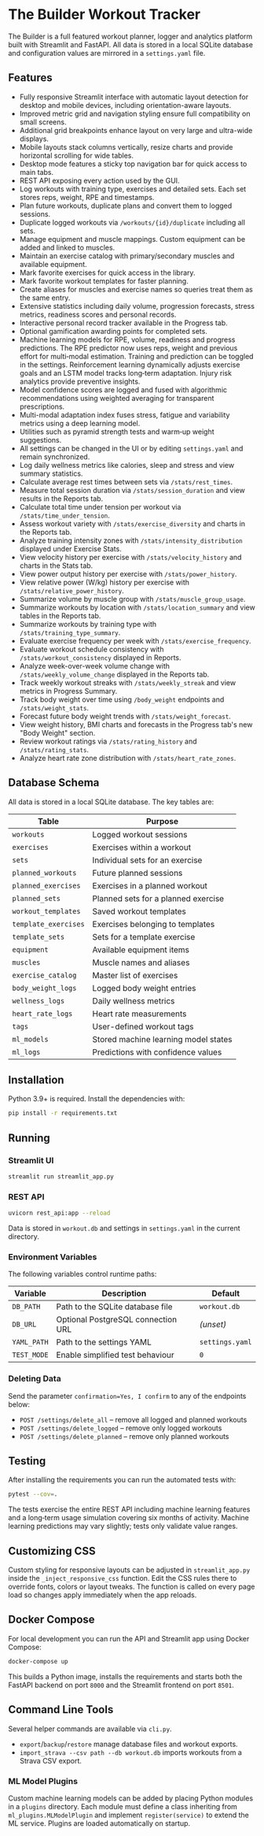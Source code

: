 # The Builder Workout Tracker

The Builder is a full featured workout planner, logger and analytics platform built with Streamlit and FastAPI. All data is stored in a local SQLite database and configuration values are mirrored in a `settings.yaml` file.

## Features

- Fully responsive Streamlit interface with automatic layout detection for desktop and mobile devices, including orientation-aware layouts.
- Improved metric grid and navigation styling ensure full compatibility on small screens.
- Additional grid breakpoints enhance layout on very large and ultra-wide displays.
- Mobile layouts stack columns vertically, resize charts and provide horizontal scrolling for wide tables.
- Desktop mode features a sticky top navigation bar for quick access to main tabs.
- REST API exposing every action used by the GUI.
- Log workouts with training type, exercises and detailed sets. Each set stores reps, weight, RPE and timestamps.
- Plan future workouts, duplicate plans and convert them to logged sessions.
- Duplicate logged workouts via `/workouts/{id}/duplicate` including all sets.
- Manage equipment and muscle mappings. Custom equipment can be added and linked to muscles.
- Maintain an exercise catalog with primary/secondary muscles and available equipment.
- Mark favorite exercises for quick access in the library.
- Mark favorite workout templates for faster planning.
- Create aliases for muscles and exercise names so queries treat them as the same entry.
- Extensive statistics including daily volume, progression forecasts, stress metrics, readiness scores and personal records.
- Interactive personal record tracker available in the Progress tab.
- Optional gamification awarding points for completed sets.
- Machine learning models for RPE, volume, readiness and progress predictions. The RPE predictor now uses reps, weight and previous effort for multi‑modal estimation. Training and prediction can be toggled in the settings. Reinforcement learning dynamically adjusts exercise goals and an LSTM model tracks long‑term adaptation. Injury risk analytics provide preventive insights.
- Model confidence scores are logged and fused with algorithmic recommendations using weighted averaging for transparent prescriptions.
- Multi-modal adaptation index fuses stress, fatigue and variability metrics using a deep learning model.
- Utilities such as pyramid strength tests and warm‑up weight suggestions.
- All settings can be changed in the UI or by editing `settings.yaml` and remain synchronized.
- Log daily wellness metrics like calories, sleep and stress and view summary statistics.
- Calculate average rest times between sets via `/stats/rest_times`.
- Measure total session duration via `/stats/session_duration` and view results in the Reports tab.
- Calculate total time under tension per workout via `/stats/time_under_tension`.
- Assess workout variety with `/stats/exercise_diversity` and charts in the Reports tab.
- Analyze training intensity zones with `/stats/intensity_distribution` displayed under Exercise Stats.
- View velocity history per exercise with `/stats/velocity_history` and charts in the Stats tab.
- View power output history per exercise with `/stats/power_history`.
- View relative power (W/kg) history per exercise with `/stats/relative_power_history`.
- Summarize volume by muscle group with `/stats/muscle_group_usage`.
- Summarize workouts by location with `/stats/location_summary` and view tables in the Reports tab.
- Summarize workouts by training type with `/stats/training_type_summary`.
- Evaluate exercise frequency per week with `/stats/exercise_frequency`.
- Evaluate workout schedule consistency with `/stats/workout_consistency` displayed in Reports.
- Analyze week-over-week volume change with `/stats/weekly_volume_change` displayed in the Reports tab.
- Track weekly workout streaks with `/stats/weekly_streak` and view metrics in Progress Summary.
- Track body weight over time using `/body_weight` endpoints and `/stats/weight_stats`.
- Forecast future body weight trends with `/stats/weight_forecast`.
- View weight history, BMI charts and forecasts in the Progress tab's new "Body Weight" section.
- Review workout ratings via `/stats/rating_history` and `/stats/rating_stats`.
- Analyze heart rate zone distribution with `/stats/heart_rate_zones`.

## Database Schema

All data is stored in a local SQLite database. The key tables are:

| Table | Purpose |
|-------|---------|
| `workouts` | Logged workout sessions |
| `exercises` | Exercises within a workout |
| `sets` | Individual sets for an exercise |
| `planned_workouts` | Future planned sessions |
| `planned_exercises` | Exercises in a planned workout |
| `planned_sets` | Planned sets for a planned exercise |
| `workout_templates` | Saved workout templates |
| `template_exercises` | Exercises belonging to templates |
| `template_sets` | Sets for a template exercise |
| `equipment` | Available equipment items |
| `muscles` | Muscle names and aliases |
| `exercise_catalog` | Master list of exercises |
| `body_weight_logs` | Logged body weight entries |
| `wellness_logs` | Daily wellness metrics |
| `heart_rate_logs` | Heart rate measurements |
| `tags` | User-defined workout tags |
| `ml_models` | Stored machine learning model states |
| `ml_logs` | Predictions with confidence values |


## Installation

Python 3.9+ is required. Install the dependencies with:

```bash
pip install -r requirements.txt
```

## Running

### Streamlit UI

```bash
streamlit run streamlit_app.py
```

### REST API

```bash
uvicorn rest_api:app --reload
```

Data is stored in `workout.db` and settings in `settings.yaml` in the current directory.

### Environment Variables

The following variables control runtime paths:

| Variable  | Description                      | Default        |
|-----------|----------------------------------|----------------|
| `DB_PATH` | Path to the SQLite database file | `workout.db`   |
| `DB_URL`  | Optional PostgreSQL connection URL | *(unset)* |
| `YAML_PATH` | Path to the settings YAML       | `settings.yaml`|
| `TEST_MODE` | Enable simplified test behaviour | `0` |

### Deleting Data

Send the parameter `confirmation=Yes, I confirm` to any of the endpoints below:

- `POST /settings/delete_all` – remove all logged and planned workouts
- `POST /settings/delete_logged` – remove only logged workouts
- `POST /settings/delete_planned` – remove only planned workouts

## Testing

After installing the requirements you can run the automated tests with:

```bash
pytest --cov=.
```

The tests exercise the entire REST API including machine learning features and a long‑term usage simulation covering six months of activity.
Machine learning predictions may vary slightly; tests only validate value ranges.

## Customizing CSS

Custom styling for responsive layouts can be adjusted in `streamlit_app.py` inside the `_inject_responsive_css` function. Edit the CSS rules there to override fonts, colors or layout tweaks. The function is called on every page load so changes apply immediately when the app reloads.

## Docker Compose

For local development you can run the API and Streamlit app using Docker Compose:

```bash
docker-compose up
```

This builds a Python image, installs the requirements and starts both the FastAPI
backend on port `8000` and the Streamlit frontend on port `8501`.

## Command Line Tools

Several helper commands are available via `cli.py`.

- `export`/`backup`/`restore` manage database files and workout exports.
- `import_strava --csv path --db workout.db` imports workouts from a Strava CSV export.

### ML Model Plugins

Custom machine learning models can be added by placing Python modules in a `plugins` directory. Each module must define a class inheriting from `ml_plugins.MLModelPlugin` and implement `register(service)` to extend the ML service. Plugins are loaded automatically on startup.

